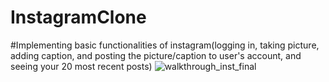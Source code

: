 # InstagramClone
#Implementing basic functionalities of instagram(logging in, taking picture, adding caption, and posting the picture/caption to user's account, and seeing your 20 most recent posts)
![walkthrough_inst_final](https://user-images.githubusercontent.com/50599809/112242275-e775d280-8c21-11eb-983d-fedd15ed9169.gif)
